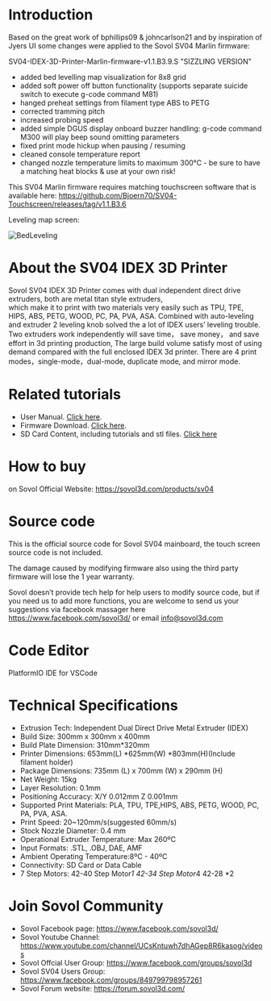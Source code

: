 # Introduction

Based on the great work of bphillips09 & johncarlson21 and by inspiration of Jyers UI some changes were applied to the Sovol SV04 Marlin firmware:

  SV04-IDEX-3D-Printer-Marlin-firmware-v1.1.B3.9.S "SIZZLING VERSION"

 - added bed levelling map visualization for 8x8 grid
 - added soft power off button functionality (supports separate suicide switch to execute g-code command M81)
 - hanged preheat settings from filament type ABS to PETG
 - corrected tramming pitch
 - increased probing speed
 - added simple DGUS display onboard buzzer handling: g-code command M300 will play beep sound omitting parameters
 - fixed print mode hickup when pausing / resuming
 - cleaned console temperature report
 - changed nozzle temperature limits to maximum 300°C - be sure to have a matching heat blocks & use at your own risk!


This SV04 Marlin firmware requires matching touchscreen software that is available here: 
https://github.com/Bjoern70/SV04-Touchscreen/releases/tag/v1.1.B3.6

Leveling map screen:

![BedLeveling](https://user-images.githubusercontent.com/72707632/219985619-2219b7f9-08b4-4207-ab1e-c8c373784af7.JPG)

# About the SV04 IDEX 3D Printer

Sovol SV04 IDEX 3D Printer comes with dual independent direct drive extruders, both are metal titan style extruders,  
which make it to print with two materials very easily such as TPU, TPE, HIPS, ABS, PETG, WOOD, PC, PA, PVA, ASA. 
Combined with auto-leveling and extruder 2 leveling knob solved the a lot of IDEX users’ leveling trouble. 
Two extruders work independently will save time， save money， and save effort in 3d printing production, 
The large build volume satisfy most of using demand compared with the full enclosed IDEX 3d printer. 
There are  4 print modes，single-mode，dual-mode, duplicate mode, and mirror mode. 

# Related tutorials 

- User Manual.  [Click here](https://drive.google.com/file/d/1QpIDenqIKmsA2blAhKkOxhp2SKL8hwoI/view).
- Firmware Download. [Click here](https://sovol3d.com/pages/download).
- SD Card Content, including tutorials and stl files. [Click here](https://drive.google.com/drive/folders/1LNCtBA045Xo5z7Gd4n1M2aDEVry_wHCH?fbclid=IwAR3y-_OYa_VTG4Bz68GR5JdGMLE_ROVfIQRevPL4WpTEDLQ1nXzUEtDMaqs)

# How to buy

on Sovol Official Website:  https://sovol3d.com/products/sv04

# Source code

This is the official source code for Sovol SV04 mainboard, the touch screen source code is not included. 

The damage caused by modifying firmware also using the third party firmware will lose the 1 year warranty. 

Sovol doesn’t provide tech help for help users to modify source code, but if you need us to add more functions, you are welcome to send us your suggestions via facebook massager here https://www.facebook.com/sovol3d/ or email 
info@sovol3d.com 

# Code Editor

PlatformIO IDE for VSCode

# Technical Specifications

- Extrusion Tech: Independent Dual Direct Drive  Metal Extruder (IDEX)
- Build Size: 300mm x 300mm x 400mm
- Build Plate Dimension: 310mm*320mm
- Printer Dimensions: 653mm(L) *625mm(W) *803mm(H)(Include filament holder)
- Package Dimensions: 735mm (L) x 700mm (W) x 290mm (H)
- Net Weight: 15kg
- Layer Resolution: 0.1mm
- Positioning Accuracy: X/Y 0.012mm Z 0.001mm
- Supported Print Materials: PLA, TPU, TPE,HIPS, ABS, PETG, WOOD, PC, PA, PVA, ASA.
- Print Speed: 20~120mm/s(suggested 60mm/s)
- Stock Nozzle Diameter: 0.4 mm
- Operational Extruder Temperature: Max 260ºC
- Input Formats: .STL, .OBJ, DAE, AMF
- Ambient Operating Temperature:8ºC - 40ºC
- Connectivity: SD Card or Data Cable
- 7 Step Motors: 42-40 Step Motor*1 42-34 Step Motor*4 42-28 *2

# Join Sovol Community

- Sovol Facebook page:  https://www.facebook.com/sovol3d/
- Sovol Youtube Channel:  https://www.youtube.com/channel/UCsKntuwh7dhAGep8R6kasog/videos
- Sovol Offcial User Group:  https://www.facebook.com/groups/sovol3d
- Sovol SV04 Users Group:  https://www.facebook.com/groups/849799798957261
- Sovol Forum website:  https://forum.sovol3d.com/


